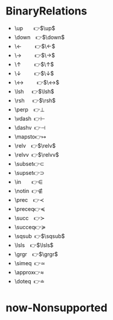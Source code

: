 # BinaryRelations
- \up    👉$\up$
- \down  👉$\down$
- \←     👉$\←$
- \→     👉$\→$
- \↑     👉$\↑$
- \↓     👉$\↓$
- \↔     👉$\↔$
- \lsh   👉$\lsh$
- \rsh   👉$\rsh$
- \perp  👉$\perp$
- \vdash 👉$\vdash$
- \dashv 👉$\dashv$
- \mapsto👉$\mapsto$
- \relv  👉$\relv$
- \relvv 👉$\relvv$
- \subset👉$\subset$
- \supset👉$\supset$
- \in    👉$\in$
- \notin 👉$\notin$
- \prec  👉$\prec$
- \preceq👉$\preceq$
- \succ  👉$\succ$
- \succeq👉$\succeq$
- \sqsub 👉$\sqsub$
- \lsls  👉$\lsls$
- \grgr  👉$\grgr$
- \simeq 👉$\simeq$
- \approx👉$\approx$
- \doteq 👉$\doteq$


# now-Nonsupported
